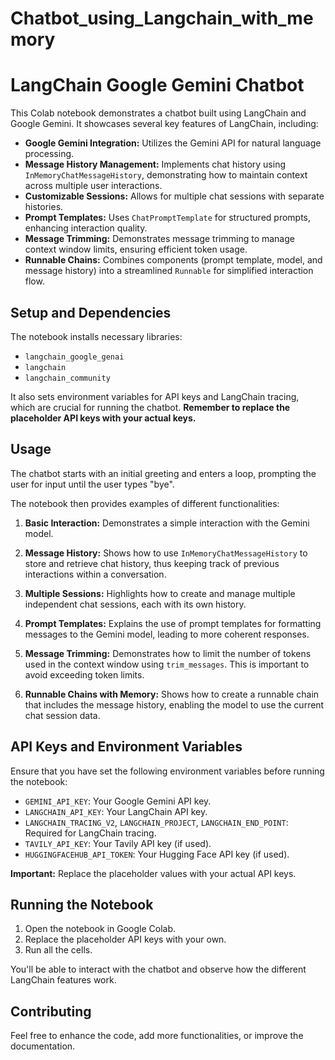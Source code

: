 # Chatbot_using_Langchain_with_memory


# LangChain Google Gemini Chatbot

This Colab notebook demonstrates a chatbot built using LangChain and Google Gemini.  It showcases several key features of LangChain, including:

* **Google Gemini Integration:** Utilizes the Gemini API for natural language processing.
* **Message History Management:** Implements chat history using `InMemoryChatMessageHistory`, demonstrating how to maintain context across multiple user interactions.
* **Customizable Sessions:** Allows for multiple chat sessions with separate histories.
* **Prompt Templates:**  Uses `ChatPromptTemplate` for structured prompts, enhancing interaction quality.
* **Message Trimming:** Demonstrates message trimming to manage context window limits, ensuring efficient token usage.
* **Runnable Chains:**  Combines components (prompt template, model, and message history) into a streamlined `Runnable` for simplified interaction flow.


## Setup and Dependencies

The notebook installs necessary libraries:

* `langchain_google_genai`
* `langchain`
* `langchain_community`

It also sets environment variables for API keys and LangChain tracing, which are crucial for running the chatbot. **Remember to replace the placeholder API keys with your actual keys.**

## Usage

The chatbot starts with an initial greeting and enters a loop, prompting the user for input until the user types "bye".

The notebook then provides examples of different functionalities:

1. **Basic Interaction:** Demonstrates a simple interaction with the Gemini model.

2. **Message History:** Shows how to use `InMemoryChatMessageHistory` to store and retrieve chat history, thus keeping track of previous interactions within a conversation.

3. **Multiple Sessions:** Highlights how to create and manage multiple independent chat sessions, each with its own history.

4. **Prompt Templates:** Explains the use of prompt templates for formatting messages to the Gemini model, leading to more coherent responses.

5. **Message Trimming:**  Demonstrates how to limit the number of tokens used in the context window using `trim_messages`. This is important to avoid exceeding token limits.

6. **Runnable Chains with Memory:** Shows how to create a runnable chain that includes the message history, enabling the model to use the current chat session data.


## API Keys and Environment Variables

Ensure that you have set the following environment variables before running the notebook:

*   `GEMINI_API_KEY`: Your Google Gemini API key.
*   `LANGCHAIN_API_KEY`: Your LangChain API key.
*   `LANGCHAIN_TRACING_V2`, `LANGCHAIN_PROJECT`, `LANGCHAIN_END_POINT`: Required for LangChain tracing.
*   `TAVILY_API_KEY`:  Your Tavily API key (if used).
*   `HUGGINGFACEHUB_API_TOKEN`: Your Hugging Face API key (if used).

**Important:**  Replace the placeholder values with your actual API keys.

## Running the Notebook

1.  Open the notebook in Google Colab.
2.  Replace the placeholder API keys with your own.
3.  Run all the cells.

You'll be able to interact with the chatbot and observe how the different LangChain features work.


## Contributing

Feel free to enhance the code, add more functionalities, or improve the documentation.
